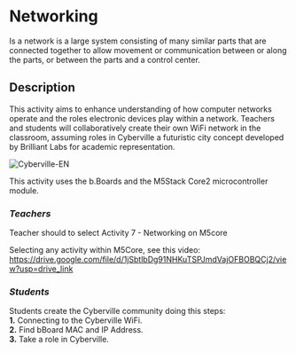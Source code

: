 # Networking

Is a network is a large system consisting of many similar parts that are connected together to allow movement or communication between or along the parts, or between the parts and a control center.

## Description
This activity aims to enhance understanding of how computer networks operate and the roles electronic devices play within a network. Teachers and students will collaboratively create their own WiFi network in the classroom, assuming roles in Cyberville a futuristic city concept developed by Brilliant Labs for academic representation.

![Cyberville-EN](https://github.com/Brilliant-Labs/bboard-tutorials-v3/blob/master/bboard-tutorials-ciberville/Networking/cyberville-EN.png?raw=true "Cyberville-EN")


This activity uses the b.Boards and the M5Stack Core2 microcontroller module.

### __*Teachers*__
Teacher should to select Activity 7 - Networking on M5core

Selecting any activity within M5Core, see this video:
https://drive.google.com/file/d/1jSbtlbDg91NHKuTSPJmdVajOFBOBQCj2/view?usp=drive_link

### __*Students*__
Students create the Cyberville community doing this steps:  
  __1.__ Connecting to the Cyberville WiFi.  
  __2.__ Find bBoard MAC and IP Address.  
  __3.__ Take a role in Cyberville.  

